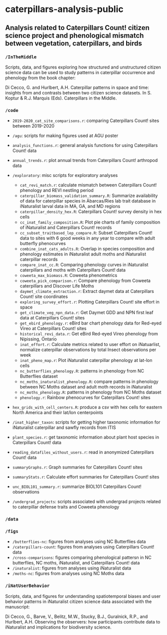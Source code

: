 # caterpillars-analysis-public

## Analysis related to Caterpillars Count! citizen science project and phenological mismatch between vegetation, caterpillars, and birds

### `/InTheMiddle`

Scripts, data, and figures exploring how structured and unstructured citizen science data can be used to study patterns in caterpillar occurrence and phenology from the book chapter:

Di Cecco, G. and Hurlbert, A.H. Caterpillar patterns in space and time: insights from and contrasts between two citizen science datasets. In S. Koptur & R.J. Marquis (Eds). Caterpillars in the Middle. 

### `/code`

- `2019-2020_cat_site_comparisons.r`: comparing Caterpillars Count! sites between 2019-2020
- `/agu`: scripts for making figures used at AGU poster
- `analysis_functions.r`: general analysis functions for using Caterpillars Count! data
- `annual_trends.r`: plot annual trends from Caterpillars Count! arthropod data

- `/exploratory`: misc scripts for exploratory analyses
  - `cat_revi_match.r`: calculate mismatch between Caterpillars Count! phenology and REVI nestling period
  - `caterpillar_biomass_validation_summary.R`: Summarize availability of data for caterpillar species in Abarcas/Ries lab trait database in iNaturalist larval data in MA, GA, and MD regions 
  - `caterpillar_density_hex.R`: Caterpillars Count! survey density in hex cells
  - `cc_inat_family_composition.R`: Plot pie charts of family composition of iNaturalist and Caterpillars Count! records
  - `cc_subset_traitbased_lep_compare.R`: Subset Caterpillars Count! data to sites with 6 good weeks in any year to compare with adult butterfly phenocurves
  - `combine_inat_cats_adults.R`: Overlap in species composition and phenology estimates in iNaturalist adult moths and iNaturalist caterpillar records
  - `compare_inat_cc.R`: Comparing phenology curves in iNaturalist caterpillars and moths with Caterpillars Count! data
  - `coweeta_max_biomass.R`: Coweeta phenometrics
  - `coweeta_pick_comparison.r`: Compare phenology from Coweeta caterpillars and Discover Life Moths
  - `daymet_climate_extraction.r`: Extract daymet data at Caterpillars Count! site coordinates
  - `exploring_survey_effort.r`: Plotting Caterpillars Count! site effort in space
  - `get_climate_veg_npn_data.r`: Get Daymet GDD and NPN first leaf data at Caterpillars Count! sites
  - `get_ebird_phenology.r`: eBird bar chart phenology data for Red-eyed Vireo at Caterpillars Count! sites
  - `historical_revi_data.r`: Get eBird Red-eyed Vireo phenology from Nipissing, Ontario
  - `inat_effort.r`: Calculate metrics related to user effort on iNatuarlist, normalize caterpillar observations by total Insect observations per week
  - `inat_pheno_map.r`: Plot iNaturalist caterpillar phenology at lat-lon cells
  - `nc_butterflies_phenology.R`: patterns in phenology from NC Butterflies dataset
  - `nc_moths_inaturalist_phenology.R`: compare patterns in phenology between NC Moths dataset and adult moth records in iNaturalist
  - `nc_moths_phenology.R`: patterns in phenology from NC Moths dataset
  - `phenology.r`: Rainbow phenocurves for Caterpillars Count! sites
  
- `hex_grids_with_cell_centers.R`: produce a csv with hex cells for eastern North America and their lat/lon centerpoints
- `/inat_higher_taxon`: scripts for getting higher taxonomic information for iNaturalist caterpillar and sawfly records from ITIS
- `plant_species.r`: get taxonomic information about plant host species in Caterpillars Count! data
- `reading_datafiles_without_users.r`: read in anonymized Caterpillars Count! data
- `summaryGraphs.r`: Graph summaries for Caterpillars Count! sites
- `summaryStats.r`: Calculate effort summaries for Caterpillars Count! sites
- `unc_BIOL101_summary.r`: summarize BIOL101 Caterpillars Count! observations
- `/undergrad_projects`: scripts associated with undergrad projects related to caterpillar defense traits and Coweeta phenology

### `/data`

### `/figs`

- `/butterflies-nc`: figures from analyses using NC Butterflies data 
- `/caterpillars-count`: figures from analyses using Caterpillars Count! data
- `/cross-comparisons`: figures comparing phenological pattersn in NC butterflies, NC moths, iNaturalist, and Caterpillars Count! data
- `/inaturalist`: figures from analyses using iNaturalist data
- `/moths-nc`: figures from analyses using NC Moths data

### `/iNatUserBehavior`

Scripts, data, and figures for understanding spatiotemporal biases and user behavior patterns in iNaturalist citizen science data associated with the manuscript:

Di Cecco, G., Barve, V., Belitz, M.W., Stucky, B.J., Guralnick, R.P., and Hurlbert, A.H. Observing the observers: how participants contribute data to iNaturalist and implications for biodiversity science.
 
